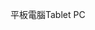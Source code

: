 <span data-ttu-id="66dda-101">平板電腦</span><span class="sxs-lookup"><span data-stu-id="66dda-101">Tablet PC</span></span>